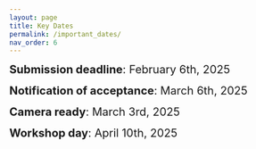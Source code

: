```yaml
---
layout: page
title: Key Dates
permalink: /important_dates/
nav_order: 6
---
```



<span style="font-size:20px;"> <strong>Submission deadline</strong>: February 6th, 2025  

<span style="font-size:20px;"><strong>Notification of acceptance</strong>: March 6th, 2025

<span style="font-size:20px;"><strong>Camera ready</strong>: March 3rd, 2025

<span style="font-size:20px;"><strong>Workshop day</strong>: April 10th, 2025

